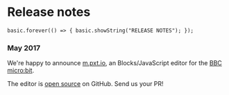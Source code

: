 # Release notes

```sim
basic.forever(() => { basic.showString("RELEASE NOTES"); });
```

### May 2017

We're happy to announce [m.pxt.io](https://m.pxt.io), an Blocks/JavaScript editor for the [BBC micro:bit](https://www.microbit.co.uk).

The editor is [open source](/open-source) on GitHub. Send us your PR!